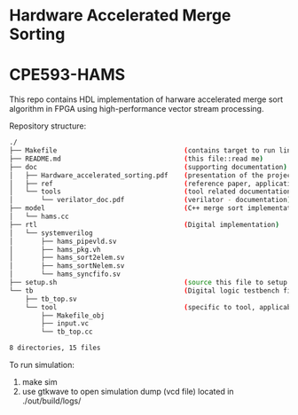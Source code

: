 # Hardware Accelerated Merge Sorting
# CPE593-HAMS

This repo contains HDL implementation of harware accelerated merge sort algorithm in FPGA using high-performance vector stream processing. 

Repository structure:
```bash
./
├── Makefile                                (contains target to run lint, and run simulation)
├── README.md                               (this file::read me)
├── doc                                     (supporting documentation)
│   ├── Hardware_accelerated_sorting.pdf    (presentation of the project)
│   ├── ref                                 (reference paper, application notes)
│   └── tools                               (tool related documentation)
│       └── verilator_doc.pdf               (verilator - documentation)
├── model                                   (C++ merge sort implementation, this will be used to check logic equivalence)
│   └── hams.cc
├── rtl                                     (Digital implementation)
│   └── systemverilog
│       ├── hams_pipevld.sv
│       ├── hams_pkg.vh
│       ├── hams_sort2elem.sv
│       ├── hams_sortNelem.sv
│       └── hams_syncfifo.sv
├── setup.sh                                (source this file to setup environment--this is the first step)
└── tb                                      (Digital logic testbench files)
    ├── tb_top.sv
    └── tool                                (specific to tool, applicable to verilator only)
        ├── Makefile_obj
        ├── input.vc
        └── tb_top.cc

8 directories, 15 files
```

To run simulation:
  1. make sim
  2. use gtkwave to open simulation dump (vcd file) located in ./out/build/logs/
  
